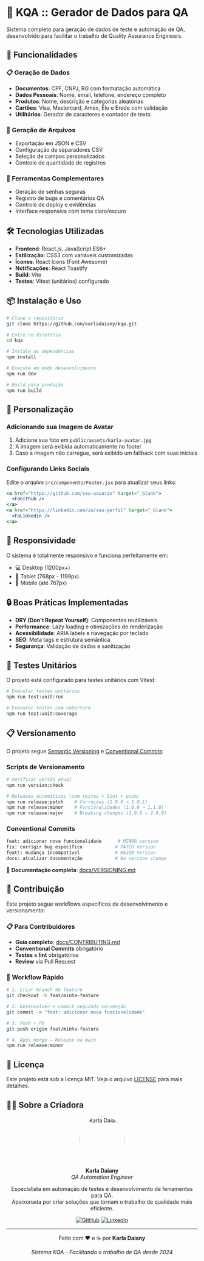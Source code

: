 # 🎲 KQA :: Gerador de Dados para QA

Sistema completo para geração de dados de teste e automação de QA, desenvolvido para facilitar o trabalho de Quality Assurance Engineers.

## 🚀 Funcionalidades

### 📋 Geração de Dados

- **Documentos**: CPF, CNPJ, RG com formatação automática
- **Dados Pessoais**: Nome, email, telefone, endereço completo
- **Produtos**: Nome, descrição e categorias aleatórias
- **Cartões**: Visa, Mastercard, Amex, Elo e Erede com validação
- **Utilitários**: Gerador de caracteres e contador de texto

### 📁 Geração de Arquivos

- Exportação em JSON e CSV
- Configuração de separadores CSV
- Seleção de campos personalizados
- Controle de quantidade de registros

### 🔧 Ferramentas Complementares

- Geração de senhas seguras
- Registro de bugs e comentários QA
- Controle de deploy e evidências
- Interface responsiva com tema claro/escuro

## 🛠️ Tecnologias Utilizadas

- **Frontend**: React.js, JavaScript ES6+
- **Estilização**: CSS3 com variáveis customizadas
- **Ícones**: React Icons (Font Awesome)
- **Notificações**: React Toastify
- **Build**: Vite
- **Testes**: Vitest (unitários) configurado

## 📦 Instalação e Uso

```bash
# Clone o repositório
git clone https://github.com/karladaiany/kqa.git

# Entre no diretório
cd kqa

# Instale as dependências
npm install

# Execute em modo desenvolvimento
npm run dev

# Build para produção
npm run build
```

## 🎨 Personalização

### Adicionando sua Imagem de Avatar

1. Adicione sua foto em `public/assets/karla-avatar.jpg`
2. A imagem será exibida automaticamente no footer
3. Caso a imagem não carregue, será exibido um fallback com suas iniciais

### Configurando Links Sociais

Edite o arquivo `src/components/Footer.jsx` para atualizar seus links:

```jsx
<a href="https://github.com/seu-usuario" target="_blank">
  <FaGithub />
</a>
<a href="https://linkedin.com/in/seu-perfil" target="_blank">
  <FaLinkedin />
</a>
```

## 📱 Responsividade

O sistema é totalmente responsivo e funciona perfeitamente em:

- 💻 Desktop (1200px+)
- 📱 Tablet (768px - 1199px)
- 📱 Mobile (até 767px)

## 🔒 Boas Práticas Implementadas

- **DRY (Don't Repeat Yourself)**: Componentes reutilizáveis
- **Performance**: Lazy loading e otimizações de renderização
- **Acessibilidade**: ARIA labels e navegação por teclado
- **SEO**: Meta tags e estrutura semântica
- **Segurança**: Validação de dados e sanitização

## 🧪 Testes Unitários

O projeto está configurado para testes unitários com Vitest:

```bash
# Executar testes unitários
npm run test:unit:run

# Executar testes com cobertura
npm run test:unit:coverage
```

## 📋 Versionamento

O projeto segue [Semantic Versioning](https://semver.org/lang/pt-BR/) e [Conventional Commits](https://www.conventionalcommits.org/pt-br/):

### Scripts de Versionamento

```bash
# Verificar versão atual
npm run version:check

# Releases automáticos (com testes + lint + push)
npm run release:patch    # Correções (1.0.0 → 1.0.1)
npm run release:minor    # Funcionalidades (1.0.0 → 1.1.0)
npm run release:major    # Breaking changes (1.0.0 → 2.0.0)
```

### Conventional Commits

```bash
feat: adicionar nova funcionalidade      # MINOR version
fix: corrigir bug específico            # PATCH version
feat!: mudança incompatível             # MAJOR version
docs: atualizar documentação            # No version change
```

📖 **Documentação completa**: [docs/VERSIONING.md](docs/VERSIONING.md)

## 🤝 Contribuição

Este projeto segue workflows específicos de desenvolvimento e versionamento:

### 📋 Para Contribuidores

- **Guia completo**: [docs/CONTRIBUTING.md](docs/CONTRIBUTING.md)
- **Conventional Commits** obrigatório
- **Testes** e **lint** obrigatórios
- **Review** via Pull Request

### 🚀 Workflow Rápido

```bash
# 1. Criar branch de feature
git checkout -b feat/minha-feature

# 2. Desenvolver + commit seguindo convenção
git commit -m "feat: adicionar nova funcionalidade"

# 3. Push + PR
git push origin feat/minha-feature

# 4. Após merge → Release na main
npm run release:minor
```

## 📄 Licença

Este projeto está sob a licença MIT. Veja o arquivo [LICENSE](LICENSE) para mais detalhes.

## 👩‍💻 Sobre a Criadora

<div align="center">
  <img src="public/assets/karla-avatar.jpg" alt="Karla Daiany" width="120" style="border-radius: 50%;">
  
  **Karla Daiany**  
  *QA Automation Engineer*
  
  Especialista em automação de testes e desenvolvimento de ferramentas para QA.  
  Apaixonada por criar soluções que tornam o trabalho de qualidade mais eficiente.
  
  [![GitHub](https://img.shields.io/badge/GitHub-karladaiany-181717?style=flat&logo=github)](https://github.com/karladaiany)
  [![LinkedIn](https://img.shields.io/badge/LinkedIn-karladaiany-0A66C2?style=flat&logo=linkedin)](https://linkedin.com/in/karladaiany)
</div>

---

<div align="center">
  <p>Feito com ❤️ e ☕ por <strong>Karla Daiany</strong></p>
  <p><em>Sistema KQA - Facilitando o trabalho de QA desde 2024</em></p>
</div>
